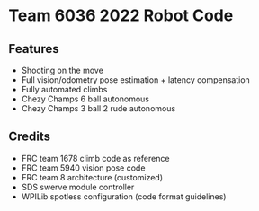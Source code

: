 # Team 6036 2022 Robot Code

## Features
- Shooting on the move
- Full vision/odometry pose estimation + latency compensation
- Fully automated climbs
- Chezy Champs 6 ball autonomous
- Chezy Champs 3 ball 2 rude autonomous

## Credits
- FRC team 1678 climb code as reference
- FRC team 5940 vision pose code
- FRC team 8 architecture (customized)
- SDS swerve module controller
- WPILib spotless configuration (code format guidelines)